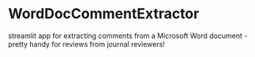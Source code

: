 # WordDocCommentExtractor
streamlit app for extracting comments from a Microsoft Word document - pretty handy for reviews from journal reviewers!
